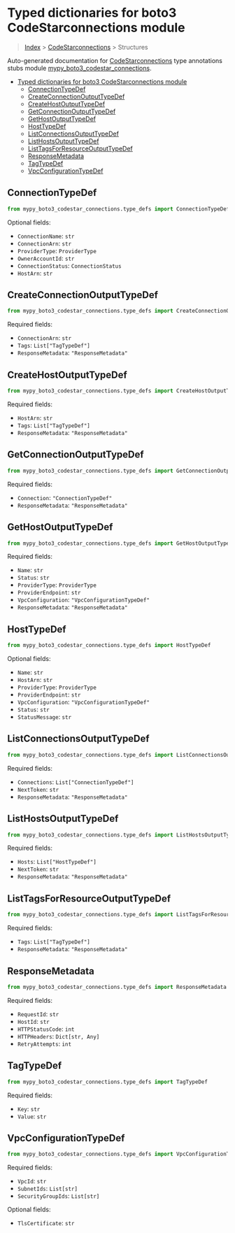 # Typed dictionaries for boto3 CodeStarconnections module

> [Index](../README.md) > [CodeStarconnections](./README.md) > Structures

Auto-generated documentation for [CodeStarconnections](https://boto3.amazonaws.com/v1/documentation/api/latest/reference/services/codestar-connections.html#CodeStarconnections)
type annotations stubs module [mypy_boto3_codestar_connections](https://pypi.org/project/mypy-boto3-codestar-connections/).

- [Typed dictionaries for boto3 CodeStarconnections module](#typed-dictionaries-for-boto3-codestarconnections-module)
  - [ConnectionTypeDef](#connectiontypedef)
  - [CreateConnectionOutputTypeDef](#createconnectionoutputtypedef)
  - [CreateHostOutputTypeDef](#createhostoutputtypedef)
  - [GetConnectionOutputTypeDef](#getconnectionoutputtypedef)
  - [GetHostOutputTypeDef](#gethostoutputtypedef)
  - [HostTypeDef](#hosttypedef)
  - [ListConnectionsOutputTypeDef](#listconnectionsoutputtypedef)
  - [ListHostsOutputTypeDef](#listhostsoutputtypedef)
  - [ListTagsForResourceOutputTypeDef](#listtagsforresourceoutputtypedef)
  - [ResponseMetadata](#responsemetadata)
  - [TagTypeDef](#tagtypedef)
  - [VpcConfigurationTypeDef](#vpcconfigurationtypedef)

## ConnectionTypeDef

```python
from mypy_boto3_codestar_connections.type_defs import ConnectionTypeDef
```




Optional fields:
- `ConnectionName`: `str`
- `ConnectionArn`: `str`
- `ProviderType`: `ProviderType`
- `OwnerAccountId`: `str`
- `ConnectionStatus`: `ConnectionStatus`
- `HostArn`: `str`


## CreateConnectionOutputTypeDef

```python
from mypy_boto3_codestar_connections.type_defs import CreateConnectionOutputTypeDef
```


Required fields:
- `ConnectionArn`: `str`
- `Tags`: `List["TagTypeDef"]`
- `ResponseMetadata`: `"ResponseMetadata"`




## CreateHostOutputTypeDef

```python
from mypy_boto3_codestar_connections.type_defs import CreateHostOutputTypeDef
```


Required fields:
- `HostArn`: `str`
- `Tags`: `List["TagTypeDef"]`
- `ResponseMetadata`: `"ResponseMetadata"`




## GetConnectionOutputTypeDef

```python
from mypy_boto3_codestar_connections.type_defs import GetConnectionOutputTypeDef
```


Required fields:
- `Connection`: `"ConnectionTypeDef"`
- `ResponseMetadata`: `"ResponseMetadata"`




## GetHostOutputTypeDef

```python
from mypy_boto3_codestar_connections.type_defs import GetHostOutputTypeDef
```


Required fields:
- `Name`: `str`
- `Status`: `str`
- `ProviderType`: `ProviderType`
- `ProviderEndpoint`: `str`
- `VpcConfiguration`: `"VpcConfigurationTypeDef"`
- `ResponseMetadata`: `"ResponseMetadata"`




## HostTypeDef

```python
from mypy_boto3_codestar_connections.type_defs import HostTypeDef
```




Optional fields:
- `Name`: `str`
- `HostArn`: `str`
- `ProviderType`: `ProviderType`
- `ProviderEndpoint`: `str`
- `VpcConfiguration`: `"VpcConfigurationTypeDef"`
- `Status`: `str`
- `StatusMessage`: `str`


## ListConnectionsOutputTypeDef

```python
from mypy_boto3_codestar_connections.type_defs import ListConnectionsOutputTypeDef
```


Required fields:
- `Connections`: `List["ConnectionTypeDef"]`
- `NextToken`: `str`
- `ResponseMetadata`: `"ResponseMetadata"`




## ListHostsOutputTypeDef

```python
from mypy_boto3_codestar_connections.type_defs import ListHostsOutputTypeDef
```


Required fields:
- `Hosts`: `List["HostTypeDef"]`
- `NextToken`: `str`
- `ResponseMetadata`: `"ResponseMetadata"`




## ListTagsForResourceOutputTypeDef

```python
from mypy_boto3_codestar_connections.type_defs import ListTagsForResourceOutputTypeDef
```


Required fields:
- `Tags`: `List["TagTypeDef"]`
- `ResponseMetadata`: `"ResponseMetadata"`




## ResponseMetadata

```python
from mypy_boto3_codestar_connections.type_defs import ResponseMetadata
```


Required fields:
- `RequestId`: `str`
- `HostId`: `str`
- `HTTPStatusCode`: `int`
- `HTTPHeaders`: `Dict[str, Any]`
- `RetryAttempts`: `int`




## TagTypeDef

```python
from mypy_boto3_codestar_connections.type_defs import TagTypeDef
```


Required fields:
- `Key`: `str`
- `Value`: `str`




## VpcConfigurationTypeDef

```python
from mypy_boto3_codestar_connections.type_defs import VpcConfigurationTypeDef
```


Required fields:
- `VpcId`: `str`
- `SubnetIds`: `List[str]`
- `SecurityGroupIds`: `List[str]`



Optional fields:
- `TlsCertificate`: `str`

